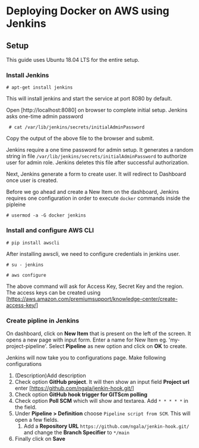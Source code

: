 # Deploying Docker on AWS using Jenkins


## Setup 


This guide uses Ubuntu 18.04 LTS for the entire setup.


### Install Jenkins


`` # apt-get install jenkins ``

This will install jenkins and start the service at port 8080 by default.

Open [http://localhost:8080] on browser to complete initial setup. Jenkins asks one-time admin password

`` # cat /var/lib/jenkins/secrets/initialAdminPassword``

Copy the output of the above file to the browser and submit. 

Jenkins require a one time password for admin setup. It generates a random string in file `/var/lib/jenkins/secrets/initialAdminPassword` to authorize user for admin role. Jenkins deletes this file after successful authorization.

Next, Jenkins generate a form to create user. It will redirect to Dashboard once user is created.

Before we go ahead and create a New Item on the dashboard, Jenkins requires one configuration in order to execute `docker` commands inside the pipleine

`` # usermod -a -G docker jenkins ``


### Install and configure AWS CLI

`` # pip install awscli ``

After installing awscli, we need to configure credentials in jenkins user.

``# su - jenkins ``

``# aws configure ``

The above command will ask for Access Key, Secret Key and the region. The access keys can be created using [https://aws.amazon.com/premiumsupport/knowledge-center/create-access-key/]

 
### Create pipline in Jenkins


On dashboard, click on **New Item** that is present on the left of the screen. It opens a new page with input form. Enter a name for New Item eg. 'my-project-pipeline'. Select **Pipeline** as new option and click on **OK** to create.

Jenkins will now take you to configurations page. Make following configurations

1. (Description)Add description
1. Check option **GitHub project**. It will then show an input field **Project url** enter [https://github.com/ngala/jenkin-hook.git/]
1. Check option **GitHub hook trigger for GITScm polling**
1. Check option **Poll SCM** which will show and textarea. Add `* * * * *` in the field.
1. Under **Pipeline > Definition** choose `Pipeline script from SCM`. This will open a few fields.
    1. Add a **Repository URL** `https://github.com/ngala/jenkin-hook.git/` and change the **Branch Specifier** to `*/main`
1. Finally click on **Save**

